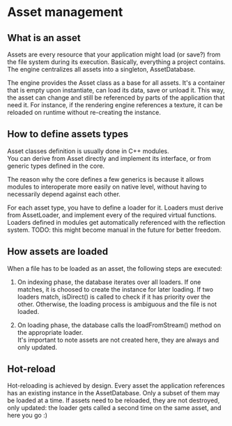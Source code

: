 Asset management
==================

What is an asset
-----------------

Assets are every resource that your application might load (or save?) from the file system during its execution. Basically, everything a project contains.  
The engine centralizes all assets into a singleton, AssetDatabase.

The engine provides the Asset class as a base for all assets.
It's a container that is empty upon instantiate, can load its data, save or unload it.
This way, the asset can change and still be referenced by parts of the application that need it.
For instance, if the rendering engine references a texture, it can be reloaded on runtime
without re-creating the instance.


How to define assets types
---------------------------

Asset classes definition is usually done in C++ modules.  
You can derive from Asset directly and implement its interface, or from generic types defined in the core.

The reason why the core defines a few generics is because it allows modules to
interoperate more easily on native level, without having to necessarily depend against each other.

For each asset type, you have to define a loader for it.
Loaders must derive from AssetLoader, and implement every of the required virtual functions.
Loaders defined in modules get automatically referenced with the reflection system.
TODO: this might become manual in the future for better freedom.


How assets are loaded
----------------------

When a file has to be loaded as an asset, the following steps are executed:

1) On indexing phase, the database iterates over all loaders.
   If one matches, it is choosed to create the instance for later loading.
   If two loaders match, isDirect() is called to check if it has priority over the other.
   Otherwise, the loading process is ambiguous and the file is not loaded.


2) On loading phase, the database calls the loadFromStream() method on the appropriate loader.  
It's important to note assets are not created here, they are always and only updated.


Hot-reload
-----------

Hot-reloading is achieved by design.
Every asset the application references has an existing instance in the AssetDatabase.
Only a subset of them may be loaded at a time.
If assets need to be reloaded, they are not destroyed, only updated:
the loader gets called a second time on the same asset, and here you go :)
